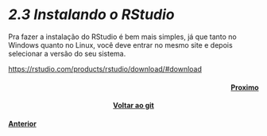 <h1><b><i>2.3 Instalando o RStudio</i></b></h1>

<p>Pra fazer a instalação do RStudio é bem mais simples, já que tanto no Windows quanto no Linux, você deve entrar no mesmo site e depois selecionar a versão do seu sistema.</p>

<a href="https://rstudio.com/products/rstudio/download/#download">https://rstudio.com/products/rstudio/download/#download</a>

<h4 align="Right"><a href="https://github.com/SaLandini/r4noobs/blob/master/r/about_new.md">Proximo</a></h4>
<h4 align="Center"><a href="https://github.com/SaLandini/r4noobs">Voltar ao git</a></h4>
<h4><a href="https://github.com/SaLandini/r4noobs/blob/master/ambiente_conf/instal_r.md">Anterior</a></h4>